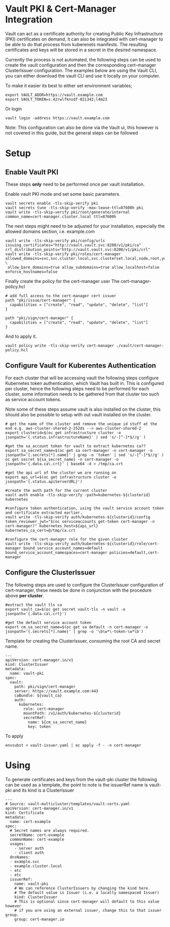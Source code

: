 # Vault PKI & Cert-Manager Integration
Vault can act as a certificate authority for creating Public Key Infrastructure (PKI) certificates on demand, it can also be integrated with cert-manager to be able to do that process from kuberenets manifests. The resulting certificates and keys will be stored in a secret in the desired namespace.

Currently the process is not automated, the following steps can be used to create the vault configuration and then the corresponding cert-manager ClusterIssuer configuration. 
The examples below are using the Vault CLI, you can either download the vault CLI and use it locally on your computer. 

To make it easier its best to either set environment variables; 

```
export VAULT_ADDR=https://vault.example.com
export VAULT_TOKEN=s.42rwlfknsdf-02i342;l4m23
```

Or login
```
vault login -address https://vault.example.com
``` 


Note: This configuration can also be done via the Vault ui, this however is not covered in this guide, but the general steps can be followed

# Setup
## Enable Vault PKI
These steps **only** need to be performed once per vault installation.


Enable vault PKI mode and set some basic parameters.
```
vault secrets enable -tls-skip-verify pki
vault secrets tune -tls-skip-verify -max-lease-ttl=87600h pki
vault write -tls-skip-verify pki/root/generate/internal common_name=cert-manager.cluster.local ttl=87600h
```

The next steps might need to be adjusted for your installation, especially the allowed domains section, i.e. example.com
```
vault write -tls-skip-verify pki/config/urls issuing_certificates="http://vault.vault.svc:8200/v1/pki/ca" crl_distribution_points="http://vault.vault.svc:8200/v1/pki/crl"
vault write -tls-skip-verify pki/roles/cert-manager allowed_domains=svc,svc.cluster.local,svc.clusterset.local,node,root,yugabyte,keycloak,vault,cockroachdb,example.com,swinney.io,mutihyrbidcloudkitchen.com \ 
 allow_bare_domains=true allow_subdomains=true allow_localhost=false enforce_hostnames=false
```

Finally create the policy for the cert-manager user
The cert-manager-policy.hcl
```
# add full access to the cert-manager cert issuer
path "pki/issue/cert-manager" {
  capabilities = ["create", "read", "update", "delete", "list"]
}

path "pki/sign/cert-manager" {
  capabilities = ["create", "read", "update", "delete", "list"]
}
```

And to apply it.

```
vault policy write -tls-skip-verify cert-manager ./vault/cert-manager-policy.hcl
```


## Configure Vault for Kuberentes Authentication
For each cluster that will be accessing vault the following steps configure Kubernetes token authentication, which Vault has built in. This is configured per cluster, hence the following steps need to be performed for each cluster, some information needs to be gathered from that cluster too such as service account tokens.

Note some of these steps assume vault is also installed on the cluster, this should also be possible to setup with out vault installed on the cluster.

```
# get the name of the cluster and remove the unique id stuff at the end e.g. aws-cluster-shared-2-252ds --> aws-cluster-shared-2
export clusterid=$(oc get infrastructure cluster -o jsonpath='{.status.infrastructureName}' | sed 's/-[^-]*$//g' )

#get the sa_account token for vault to extract kubernetes ca??
export sa_secret_name=$(oc get sa cert-manager -n cert-manager -o jsonpath='{.secrets[*].name}' | grep -o 'token' | sed 's/-[^-]*$//g' )
oc get secret ${sa_secret_name} -n cert-manager -o jsonpath='{.data.ca\.crt}' | base64 -d > /tmp/ca.crt

#get the api url of the cluster we are running on
export api_url=$(oc get infrastructure cluster -o jsonpath='{.status.apiServerURL}')

#create the auth path for the current cluster
vault auth enable -tls-skip-verify -path=kubernetes-${clusterid} kubernetes 

#configure token authentication, using the vault service account token and certificate extracted earlier.
vault write -tls-skip-verify auth/kubernetes-${clusterid}/config token_reviewer_jwt="$(oc serviceaccounts get-token cert-manager -n cert-manager)" kubernetes_host=${api_url} kubernetes_ca_cert=@/tmp/ca.crt

#configure the cert-manager role for the given cluster
vault write -tls-skip-verify auth/kubernetes-${clusterid}/role/cert-manager bound_service_account_names=default bound_service_account_namespaces=cert-manager policies=default,cert-manager
```


## Configure the ClusterIssuer 
The following steps are used to configure the ClusterIssuer configuration of cert-manager, these needs be done in conjunction with the procedure above **per cluster**.

```
#extract the vault tls ca
export vault_ca=$(oc get secret vault-tls -n vault -o jsonpath='{.data.ca\.crt}')

#get the default service account token
export cm_sa_secret_name=$(oc get sa default -n cert-manager -o jsonpath='{.secrets[*].name}' | grep -o '\b\w*\-token-\w*\b')
```

Template  for creating the ClusterIssuer, consuming the root CA and secret name.
```
---
apiVersion: cert-manager.io/v1
kind: ClusterIssuer
metadata:
  name: vault-pki
spec:
  vault:
    path: pki/sign/cert-manager
    server: https://vault.example.com:443
    caBundle: ${vault_ca}
    auth:
      kubernetes:
        role: cert-manager
        mountPath: /v1/auth/kubernetes-${clusterid}
        secretRef:
          name: ${cm_sa_secret_name}
          key: token
```

To apply

```
envsubst < vault-issuer.yaml | oc apply -f - -n cert-manager
```

# Using
To generate certificates and keys from the vault-pki cluster the following can be used as a template, the point to note is the issuerRef name is vault-pki and its kind is a ClusterIssuer

```
---
# Source: vault-multicluster/templates/vault-certs.yaml
apiVersion: cert-manager.io/v1
kind: Certificate
metadata:
  name: cert-example
spec:
  # Secret names are always required.
  secretName: cert-example
  commonName: cert-example
  usages:
    - server auth
    - client auth
  dnsNames:
  - example.svc
  - example.cluster.local
  - etc
  - etc
  issuerRef:
    name: vault-pki
    # We can reference ClusterIssuers by changing the kind here.
    # The default value is Issuer (i.e. a locally namespaced Issuer)
    kind: ClusterIssuer
    # This is optional since cert-manager will default to this value however
    # if you are using an external issuer, change this to that issuer group.
    group: cert-manager.io
```
